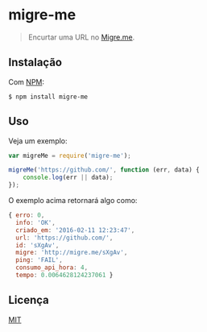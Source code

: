 # migre-me

> Encurtar uma URL no [Migre.me](http://migre.me/).

## Instalação

Com [NPM](https://npmjs.com/):

```
$ npm install migre-me
```

## Uso

Veja um exemplo:

```js
var migreMe = require('migre-me');

migreMe('https://github.com/', function (err, data) {
    console.log(err || data);
});
```

O exemplo acima retornará algo como:

```js
{ erro: 0,
  info: 'OK',
  criado_em: '2016-02-11 12:23:47',
  url: 'https://github.com/',
  id: 'sXgAv',
  migre: 'http://migre.me/sXgAv',
  ping: 'FAIL',
  consumo_api_hora: 4,
  tempo: 0.0064628124237061 }
```

## Licença

[MIT](http://theuves.mit-license.org/)
